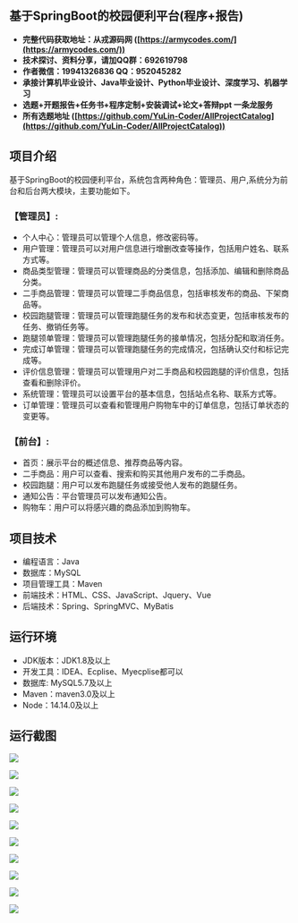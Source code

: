## 基于SpringBoot的校园便利平台(程序+报告)

- <b>完整代码获取地址：从戎源码网 ([https://armycodes.com/](https://armycodes.com/))</b>
- <b>技术探讨、资料分享，请加QQ群：692619798</b> 
- <b>作者微信：19941326836  QQ：952045282</b> 
- <b>承接计算机毕业设计、Java毕业设计、Python毕业设计、深度学习、机器学习</b>
- <b>选题+开题报告+任务书+程序定制+安装调试+论文+答辩ppt 一条龙服务</b>
- <b>所有选题地址 ([https://github.com/YuLin-Coder/AllProjectCatalog](https://github.com/YuLin-Coder/AllProjectCatalog)) </b>

## 项目介绍
基于SpringBoot的校园便利平台，系统包含两种角色：管理员、用户,系统分为前台和后台两大模块，主要功能如下。

### 【管理员】:
- 个人中心：管理员可以管理个人信息，修改密码等。
- 用户管理：管理员可以对用户信息进行增删改查等操作，包括用户姓名、联系方式等。
- 商品类型管理：管理员可以管理商品的分类信息，包括添加、编辑和删除商品分类。
- 二手商品管理：管理员可以管理二手商品信息，包括审核发布的商品、下架商品等。
- 校园跑腿管理：管理员可以管理跑腿任务的发布和状态变更，包括审核发布的任务、撤销任务等。
- 跑腿领单管理：管理员可以管理跑腿任务的接单情况，包括分配和取消任务。
- 完成订单管理：管理员可以管理跑腿任务的完成情况，包括确认交付和标记完成等。
- 评价信息管理：管理员可以管理用户对二手商品和校园跑腿的评价信息，包括查看和删除评价。
- 系统管理：管理员可以设置平台的基本信息，包括站点名称、联系方式等。
- 订单管理：管理员可以查看和管理用户购物车中的订单信息，包括订单状态的变更等。

### 【前台】:
- 首页：展示平台的概述信息、推荐商品等内容。
- 二手商品：用户可以查看、搜索和购买其他用户发布的二手商品。
- 校园跑腿：用户可以发布跑腿任务或接受他人发布的跑腿任务。
- 通知公告：平台管理员可以发布通知公告。
- 购物车：用户可以将感兴趣的商品添加到购物车。

## 项目技术
- 编程语言：Java
- 数据库：MySQL
- 项目管理工具：Maven
- 前端技术：HTML、CSS、JavaScript、Jquery、Vue
- 后端技术：Spring、SpringMVC、MyBatis

## 运行环境
- JDK版本：JDK1.8及以上
- 开发工具：IDEA、Ecplise、Myecplise都可以
- 数据库: MySQL5.7及以上
- Maven：maven3.0及以上
- Node：14.14.0及以上

## 运行截图
![](screenshot/1.png)

![](screenshot/2.png)

![](screenshot/3.png)

![](screenshot/4.png)

![](screenshot/5.png)

![](screenshot/6.png)

![](screenshot/7.png)

![](screenshot/8.png)

![](screenshot/9.png)

![](screenshot/10.png)
